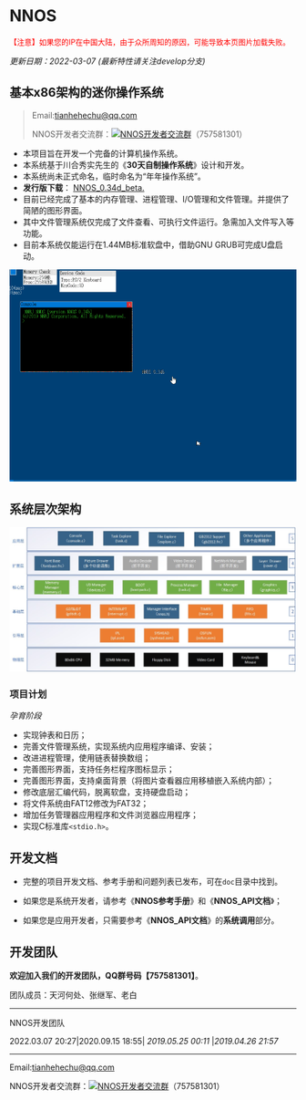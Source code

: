 # NNOS

<font size=2 color=red>【注意】如果您的IP在中国大陆，由于众所周知的原因，可能导致本页图片加载失败。</font>    

*更新日期：2022-03-07* *(最新特性请关注develop分支)*

## 基本x86架构的迷你操作系统

> Email:tianhehechu@qq.com  
>
> <span id="NNOS开发者交流群">NNOS开发者交流群：<a target="_blank" href="//shang.qq.com/wpa/qunwpa?idkey=a0e8dd73153e233040a0cb4ea45172596f6e2237a629aa174741de79a631a456"><img border="0" src="//pub.idqqimg.com/wpa/images/group.png" alt="NNOS开发者交流群" title="NNOS开发者交流群"></a></span>（757581301）

- 本项目旨在开发一个完备的计算机操作系统。 
- 本系统基于川合秀实先生的《**30天自制操作系统**》设计和开发。
- 本系统尚未正式命名，临时命名为“年年操作系统”。  
- **发行版下载**： [NNOS_0.34d_beta.](https://raw.githubusercontent.com/nnrj/nnos/master/beta/NNOS_0.34d_beta.zip) 
- 目前已经完成了基本的内存管理、进程管理、I/O管理和文件管理。并提供了简陋的图形界面。 
- 其中文件管理系统仅完成了文件查看、可执行文件运行。急需加入文件写入等功能。 
- 目前本系统仅能运行在1.44MB标准软盘中，借助GNU GRUB可完成U盘启动。

 ![Image text](https://github.com/nnrj/nnos/blob/master/doc/img/NNOS_0.34b.gif) 

## 系统层次架构

![Image text](https://github.com/nnrj/nnos/blob/master/doc/img/NNOS_Framework.jpg)  

### 项目计划

*孕育阶段* 

- 实现钟表和日历；
- 完善文件管理系统，实现系统内应用程序编译、安装；
- 改进进程管理，使用链表替换数组；
- 完善图形界面，支持任务栏程序图标显示；
- 完善图形界面，支持桌面背景（将图片查看器应用移植嵌入系统内部）； 
- 修改底层汇编代码，脱离软盘，支持硬盘启动；
- 将文件系统由FAT12修改为FAT32；
- 增加任务管理器应用程序和文件浏览器应用程序；
- 实现C标准库`<stdio.h>`。

## 开发文档

- 完整的项目开发文档、参考手册和问题列表已发布，可在`doc`目录中找到。

- 如果您是系统开发者，请参考《**NNOS参考手册**》和《**NNOS_API文档**》；

- 如果您是应用开发者，只需要参考《**NNOS_API文档**》的**系统调用**部分。

## 开发团队

**欢迎加入我们的开发团队，QQ群号码【757581301】**。 

团队成员：天河何处、张继军、老白

***

 NNOS开发团队

2022.03.07 20:27|2020.09.15 18:55| *2019.05.25 00:11* |*2019.04.26 21:57*

***

Email:tianhehechu@qq.com  

<span id="NNOS开发者交流群">NNOS开发者交流群：<a target="_blank" href="//shang.qq.com/wpa/qunwpa?idkey=a0e8dd73153e233040a0cb4ea45172596f6e2237a629aa174741de79a631a456"><img border="0" src="//pub.idqqimg.com/wpa/images/group.png" alt="NNOS开发者交流群" title="NNOS开发者交流群"></a></span>（757581301）

